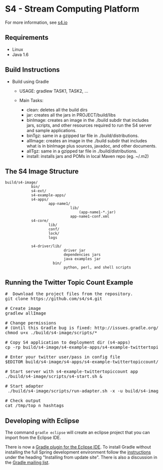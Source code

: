 S4 - Stream Computing Platform
==============================

For more information, see [s4.io](http://s4.io)

Requirements
------------

* Linux
* Java 1.6

Build Instructions
------------------

* Build using Gradle

	- USAGE: gradlew TASK1, TASK2, ...
	
	- Main Tasks:
	
		+ clean: deletes all the build dirs
		+ jar: creates all the jars in PROJECT/build/libs
		+ binImage: creates an image in the ./build subdir that includes jars, 
		  scripts, and other resources 	required to run the S4 server and sample 
		  applications.
		+ binTgz: same in a gzipped tar file in ./build/distributions.
		+ allImage: creates an image in the ./build subdir that includes what is
		  in binImage plus sources, javadoc, and other documents.
		+ allTgz: same in a gzipped tar file in ./build/distributions.
		+ install: installs jars and POMs in local Maven repo (eg. ~/.m2)

The S4 Image Structure
----------------------

	build/s4-image/
                bin/
                s4-ext/
                s4-example-apps/
                s4-apps/
                        app-name1/
                                  lib/
                                      (app-name1-*.jar)
                                  app-name1-conf.xml
                s4-core/      
                        lib/
                        conf/
                        lock/
                        logs

                s4-driver/lib/
                               driver jar
                               dependencies jars
                               java examples jar
                          bin/
                               python, perl, and shell scripts



Running the Twitter Topic Count Example
---------------------------------------
<pre>
#  Download the project files from the repository.
git clone https://github.com/s4/s4.git

# Create image
gradlew allImage

# Change permissions
# (Until this Gradle bug is fixed: http://issues.gradle.org/browse/GRADLE-796)
chmod u+x ./build/s4-image/scripts/*

# Copy S4 application to deployment dir (s4-apps)
cp -rp build/s4-image/s4-example-apps/s4-example-twittertopiccount build/s4-image/s4-apps/

# Enter your twitter user/pass in config file
$EDITOR build/s4-image/s4-apps/s4-example-twittertopiccount/adapter-conf.xml 

# Start server with s4-example-twittertopiccount app
./build/s4-image/scripts/s4-start.sh &

# Start adapter
 ./build/s4-image/scripts/run-adapter.sh -x -u build/s4-image/s4-apps/s4-example-twittertopiccount/lib/s4-example-twittertopiccount-0.3-SNAPSHOT.jar -d build/s4-image/s4-apps/s4-example-twittertopiccount/adapter-conf.xml &

# Check output
cat /tmp/top_n_hashtags
</pre>

Developing with Eclipse
-----------------------

The command `gradle eclipse` will create an eclipse project that you can import from the Eclipse IDE.

There is now a [Gradle plugin for the Eclipse IDE](http://static.springsource.org/sts/docs/2.7.0.M1/reference/html/gradle/index.html). 
To install Gradle without installing the full Spring development environment follow the
[instructions](http://static.springsource.org/sts/docs/2.7.0.M1/reference/html/gradle/installation.html) under the heading 
"Installing from update site". There is also a discussion in the [Gradle mailing list](http://gradle.1045684.n5.nabble.com/ANN-Gradle-Eclipse-Plugin-td4387658.html).

